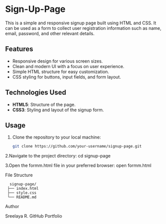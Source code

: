 # Sign-Up-Page

This is a simple and responsive signup page built using HTML and CSS. It can be used as a form to collect user registration information such as name, email, password, and other relevant details.

## Features

- Responsive design for various screen sizes.
- Clean and modern UI with a focus on user experience.
- Simple HTML structure for easy customization.
- CSS styling for buttons, input fields, and form layout.

## Technologies Used

- **HTML5**: Structure of the page.
- **CSS3**: Styling and layout of the signup form.

## Usage

1. Clone the repository to your local machine:

   ```bash
   git clone https://github.com/your-username/signup-page.git

2.Navigate to the project directory:
          cd signup-page

3.Open the formm.html file in your preferred browser:
          open formm.html

File Structure

      signup-page/
     ├── index.html
     ├── style.css
     └── README.md

Author

Sreelaya R.
GitHub
Portfolio
